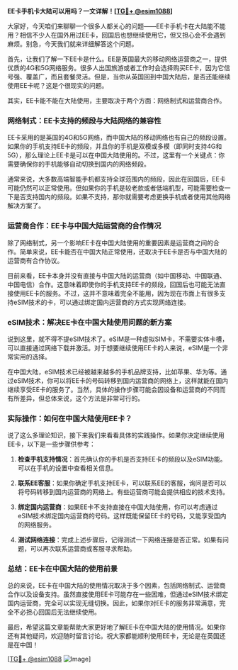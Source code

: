 **EE卡手机卡大陆可以用吗？一文详解！[[TG💪+ @esim1088](https://t.me/s/esim1088)]**

大家好，今天咱们来聊聊一个很多人都关心的问题——EE卡手机卡在大陆能不能用？相信不少人在国外用过EE卡，回国后也想继续使用它，但又担心会不会遇到麻烦。别急，今天我们就来详细解答这个问题。

首先，让我们了解一下EE卡是什么。EE是英国最大的移动网络运营商之一，提供优质的4G和5G网络服务。很多人出国旅游或者工作时会选择购买EE卡，因为它信号强、覆盖广，而且套餐灵活。但是，当你从英国回到中国大陆后，是否还能继续使用EE卡呢？这是个很现实的问题。

其实，EE卡能不能在大陆使用，主要取决于两个方面：网络制式和运营商合作。

### **网络制式：EE卡支持的频段与大陆网络的兼容性**

EE卡采用的是英国的4G和5G网络，而中国大陆的移动网络也有自己的频段设置。如果你的手机支持EE卡的频段，并且你的手机是双模或多模（即同时支持4G和5G），那么理论上EE卡是可以在中国大陆使用的。不过，这里有一个关键点：你需要确保你的手机能够自动切换到国内的网络频段。

通常来说，大多数高端智能手机都支持全球范围内的频段，因此在回国后，EE卡可能仍然可以正常使用。但如果你的手机是较老款或者低端机型，可能需要检查一下是否支持国内的频段。如果不支持，那你就需要考虑更换手机或者使用其他网络解决方案了。

### **运营商合作：EE卡与中国大陆运营商的合作情况**

除了网络制式，另一个影响EE卡在中国大陆使用的重要因素是运营商之间的合作。简单来说，EE卡能否在中国大陆正常使用，还取决于EE卡是否与中国大陆的运营商有合作协议。

目前来看，EE卡本身并没有直接与中国大陆的运营商（如中国移动、中国联通、中国电信）合作。这意味着即使你的手机支持EE卡的频段，回国后也可能无法直接使用EE卡的服务。不过，这并不意味着完全不能用，因为现在市面上有很多支持eSIM技术的卡，可以通过绑定国内运营商的方式实现网络连接。

### **eSIM技术：解决EE卡在中国大陆使用问题的新方案**

说到这里，就不得不提eSIM技术了。eSIM是一种虚拟SIM卡，不需要实体卡槽，可以直接通过网络下载并激活。对于想要继续使用EE卡的人来说，eSIM是一个非常实用的选择。

在中国大陆，eSIM技术已经被越来越多的手机品牌支持，比如苹果、华为等。通过eSIM技术，你可以将EE卡的号码转移到国内运营商的网络上，这样就能在国内继续享受EE卡的服务了。当然，具体的操作步骤可能会因设备和运营商的不同而有所差异，但总体来说，这个方法是非常可行的。

### **实际操作：如何在中国大陆使用EE卡？**

说了这么多理论知识，接下来我们来看看具体的实践操作。如果你决定继续使用EE卡，以下是一些步骤供参考：

1. **检查手机支持情况**：首先确认你的手机是否支持EE卡的频段以及eSIM功能。可以在手机的设置中查看相关信息。
   
2. **联系EE客服**：如果你确定手机支持EE卡，可以联系EE的客服，询问是否可以将号码转移到国内运营商的网络上。有些运营商可能会提供相应的技术支持。

3. **绑定国内运营商**：如果EE卡不支持直接在中国大陆使用，你可以考虑通过eSIM技术绑定国内运营商的号码。这样既能保留EE卡的号码，又能享受国内的网络服务。

4. **测试网络连接**：完成上述步骤后，记得测试一下网络连接是否正常。如果有问题，可以再次联系运营商或客服寻求帮助。

### **总结：EE卡在中国大陆的使用前景**

总的来说，EE卡在中国大陆的使用情况取决于多个因素，包括网络制式、运营商合作以及设备支持。虽然直接使用EE卡可能存在一些困难，但通过eSIM技术绑定国内运营商，完全可以实现无缝切换。因此，如果你对EE卡的服务非常满意，完全不必担心回国后无法继续使用。

最后，希望这篇文章能帮助大家更好地了解EE卡在中国大陆的使用情况。如果你还有其他疑问，欢迎随时留言讨论。祝大家都能顺利使用EE卡，无论是在英国还是在中国！

[[TG💪+ @esim1088](https://t.me/s/esim1088) ![Image](https://i.postimg.cc/4NQfJmqS/Snipaste-2025-05-13-00-14-12.png)]